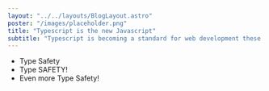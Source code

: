 ```yaml
---
layout: "../../layouts/BlogLayout.astro"
poster: "/images/placeholder.png"
title: "Typescript is the new Javascript"
subtitle: "Typescript is becoming a standard for web development these days: "
---
```



- Type Safety
- Type SAFETY!
- Even more Type Safety!